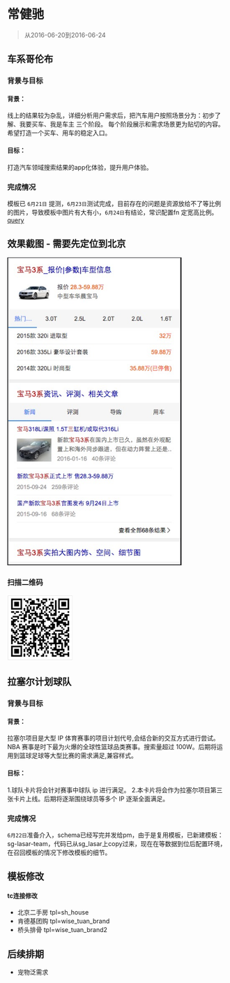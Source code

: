 # 常健驰

> 从2016-06-20到2016-06-24

## 车系哥伦布

### 背景与目标

#### 背景：
线上的结果较为杂乱，详细分析用户需求后，把汽车用户按照场景分为：初步了解、我要买车、我是车主 三个阶段。
每个阶段展示和需求场景更为贴切的内容。希望打造一个买车、用车的稳定入口。

#### 目标：
打造汽车领域搜索结果的app化体验，提升用户体验。

### 完成情况

模板已 `6月21日` 提测，`6月23日`测试完成，目前存在的问题是资源放给不了等比例的图片，导致模板中图片有大有小，`6月24日`有结论，常识配置fn 定宽高比例。 [query](http://cp01-ala-fe-5.epc.baidu.com:8003/s?word=%E5%AE%9D%E9%A9%AC3%E7%B3%BB&wiseus=10.94.189.142)

## 效果截图 - 需要先定位到北京

<img src="./img/v_changjianchi/cx.png" width="400">

### 扫描二维码

<img src="./img/v_changjianchi/cxewm.png" width="150">

## 拉塞尔计划球队

### 背景与目标

#### 背景：
拉塞尔项目是大型 IP 体育赛事的项目计划代号,会结合新的交互方式进行尝试。NBA 赛事是时下最为火爆的全球性篮球品类赛事。搜索量超过
100W。后期将运用到篮球足球等大型比赛的需求满足,兼容样式。

#### 目标：
1.球队卡片将会针对赛事中球队 ip 进行满足。
2.本卡片将会作为拉塞尔项目第三张卡片上线。后期将逐渐围绕球员等多个 IP 逐渐全面满足。

### 完成情况

`6月22日`准备介入，schema已经写完并发给pm，由于是复用模板，已新建模板：sg-lasar-team，代码已从sg_lasar上copy过来，现在在等数据到位后配置环境，在召回模板的情况下修改模板的细节。

## 模板修改

#### tc连接修改
* 北京二手房 tpl=sh_house
* 肯德基团购 tpl=wise_tuan_brand
* 桥头排骨 tpl=wise_tuan_brand2

## 后续排期

* 宠物泛需求

